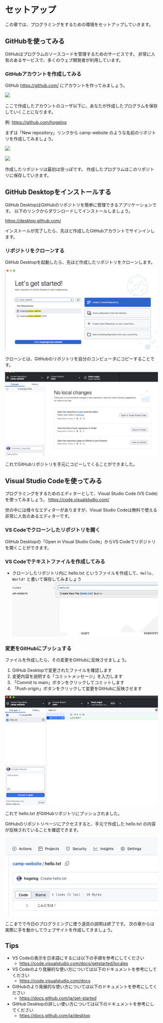 # セットアップ

この章では、プログラミングをするための環境をセットアップしていきます。

## GitHubを使ってみる
GitHubはプログラムのソースコードを管理するためのサービスです。
非常に人気のあるサービスで、多くのウェブ開発者が利用しています。

### GitHubアカウントを作成してみる
GitHub <https://github.com/> にアカウントを作ってみましょう。

![](images/01-setup-github-signup.png)

ここで作成したアカウントのユーザ以下に、あなたが作成したプログラムを保存していくことになります。

例: <https://github.com/hogelog>

まずは「New repository」リンクから camp-website のような名前のリポジトリを作成してみましょう。

![](images/01-setup-github-new-repo-link.png)

![](images/01-setup-github-new-repo.png)

作成したリポジトリは最初は空っぽです。
作成したプログラムはこのリポジトリに保存していきます。

## GitHub Desktopをインストールする
GitHub DesktopはGitHubのリポジトリを簡単に管理できるアプリケーションです。
以下のリンクからダウンロードしてインストールしましょう。

<https://desktop.github.com/>

インストールが完了したら、先ほど作成したGitHubアカウントでサインインします。

### リポジトリをクローンする
GitHub Desktopを起動したら、先ほど作成したリポジトリをクローンします。

![](images/01-setup-git-clone.png)

クローンとは、GitHubのリポジトリを自分のコンピュータにコピーすることです。

![](images/01-setup-github-desktop.png)

これでGitHubリポジトリを手元にコピーしてくることができました。

## Visual Studio Codeを使ってみる
プログラミングをするためのエディターとして、Visual Studio Code (VS Code) を使ってみましょう。
<https://code.visualstudio.com/>

世の中には様々なエディターがありますが、Visual Studio Codeは無料で使える非常に人気のあるエディターです。

### VS Codeでクローンしたリポジトリを開く
GitHub Desktopの「Open in Visual Studio Code」からVS Codeでリポジトリを開くことができます。

### VS Codeでテキストファイルを作成してみる
- クローンしたリポジトリ内に hello.txt というファイルを作成して、`Hello, World!` と書いて保存してみましょう  
  ![](images/01-setup-hello.png)

### 変更をGitHubにプッシュする
ファイルを作成したら、その変更をGitHubに反映させましょう。

1. GitHub Desktopで変更されたファイルを確認します
2. 変更内容を説明する「コミットメッセージ」を入力します
3. 「Commit to main」ボタンをクリックしてコミットします
4. 「Push origin」ボタンをクリックして変更をGitHubに反映させます

![](images/01-setup-github-desktop-commit.png)

これで hello.txt がGitHubリポジトリにプッシュされました。

GitHubのリポジトリページにアクセスすると、手元で作成した hello.txt の内容が反映されていることを確認できます。

![](images/01-setup-github-hellotxt.png)

ここまでで今日のプログラミングに使う道具の説明は終了です。
次の章からは実際に手を動かしてウェブサイトを作成してきましょう。

## Tips
- VS Codeの表示を日本語にするには以下の手順を参考にしてください
  - <https://code.visualstudio.com/docs/getstarted/locales>
- VS Codeのより発展的な使い方については以下のドキュメントを参考にしてください
  - <https://code.visualstudio.com/docs>
- GitHubのより発展的な使い方については以下のドキュメントを参考にしてください
  - <https://docs.github.com/ja/get-started>
- GitHub Desktopの詳しい使い方については以下のドキュメントを参考にしてください
  - <https://docs.github.com/ja/desktop>
